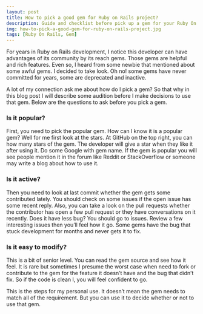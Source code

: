 ```yaml
---
layout: post
title: How to pick a good gem for Ruby on Rails project?
description: Guide and checklist before pick up a gem for your Ruby On Rails Project
img: how-to-pick-a-good-gem-for-ruby-on-rails-project.jpg
tags: [Ruby On Rails, Gem]
---
```



For years in Ruby on Rails development, I notice this developer can have advantages of its community by its reach gems. Those gems are helpful and rich features. Even so, I heard from some newbie that mentioned about some awful gems. I decided to take look. Oh no! some gems have never committed for years, some are deprecated and inactive.

A lot of my connection ask me about how do I pick a gem? So that why in this blog post I will describe some audition before I make decisions to use that gem. Below are the questions to ask before you pick a gem.

### Is it popular?
First, you need to pick the popular gem. How can I know it is a popular gem? Well for me first look at the stars. At GitHub on the top right, you can how many stars of the gem. The developer will give a star when they like it after using it. Do some Google with gem name. If the gem is popular you will see people mention it in the forum like Reddit or StackOverflow or someone may write a blog about how to use it.

### Is it active?
Then you need to look at last commit whether the gem gets some contributed lately. You should check on some issues if the open issue has some recent reply. Also, you can take a look on the pull requests whether the contributor has open a few pull request or they have conversations on it recently.
Does it have less bug?
You should go to issues. Review a few interesting issues then you’ll feel how it go. Some gems have the bug that stuck development for months and never gets it to fix.

### Is it easy to modify?
This is a bit of senior level. You can read the gem source and see how it feel. It is rare but sometimes I presume the worst case when need to fork or contribute to the gem for the feature it doesn’t have and the bug that didn’t fix. So if the code is clean l, you will feel confident to go.


This is the steps for my personal use. It doesn’t mean the gem needs to match all of the requirement. But you can use it to decide whether or not to use that gem.

